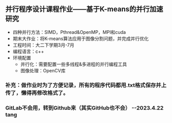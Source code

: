 ## 并行程序设计课程作业——基于K-means的并行加速研究
- 四种并行方法：SIMD，Pthread&OpenMP，MPI和cuda
- 期末大作业：将K-means算法应用于图像分割问题，并完成并行优化
- 工程时间：大二下学期3月-7月
- 编程语言：c++
- 环境配置
  - 并行化：需要配置一些多线程&多进程的并行编程工具
  - 图像处理：OpenCV库

### 补充：做作业时为了方便记录，所有的程序代码都用.txt格式保存并上传了，懒得再修改格式了。

### GitLab不会用，转到Github来（其实GitHub也不会） --2023.4.22 tang
